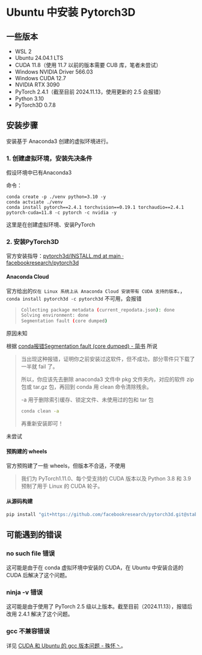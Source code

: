 # Ubuntu 中安装 Pytorch3D

## 一些版本

- WSL 2
- Ubuntu 24.04.1 LTS
- CUDA 11.8（使用 11.7 以前的版本需要 CUB 库，笔者未尝试）
- Windows NVIDIA Driver 566.03
- Windows CUDA 12.7
- NVIDIA RTX 3090
- PyTorch 2.4.1（截至目前 2024.11.13，使用更新的 2.5 会报错）
- Python 3.10
- PyTorch3D 0.7.8

## 安装步骤

安装基于 Anaconda3 创建的虚拟环境进行。

### 1. 创建虚拟环境，安装先决条件

假设环境中已有Anaconda3

命令：

```
conda create -p ./venv python=3.10 -y
conda actviate ./venv
conda install pytorch==2.4.1 torchvision==0.19.1 torchaudio==2.4.1  pytorch-cuda=11.8 -c pytorch -c nvidia -y
```

这里是在创建虚拟环境、安装PyTorch

### 2. 安装PyTorch3D

官方安装指导：[pytorch3d/INSTALL.md at main · facebookresearch/pytorch3d](https://github.com/facebookresearch/pytorch3d/blob/main/INSTALL.md)

#### Anaconda Cloud

官方给出的`仅在 Linux 系统上从 Anaconda Cloud 安装带有 CUDA 支持的版本。`，`conda install pytorch3d -c pytorch3d` 不可用，会报错

> ```bash
> Collecting package metadata (current_repodata.json): done
> Solving environment: done
> Segmentation fault (core dumped)
> ```

原因未知

根据 [conda报错Segmentation fault (core dumped) - 简书](https://www.jianshu.com/p/5e230ef8a14d) 所说

> 当出现这种报错，证明你之前安装过这软件，但不成功，部分零件只下载了一半就 fail 了。
>
> 所以，你应该先去删除 anaconda3 文件中 pkg 文件夹内，对应的软件 zip 包或 tar.gz 包，再回到 conda 用 clean 命令清除残余。
>
>  -a 用于删除索引缓存、锁定文件、未使用过的包和 tar 包
>
> ```bash
> conda clean -a 
> ```
>
> 再重新安装即可！

未尝试

#### 预购建的 wheels

官方预购建了一些 wheels，但版本不合适，不使用

> 我们为 PyTorch1.11.0、每个受支持的 CUDA 版本以及 Python 3.8 和 3.9 预制了用于 Linux 的 CUDA 轮子。

#### 从源码构建

```bash
pip install "git+https://github.com/facebookresearch/pytorch3d.git@stable"
```

## 可能遇到的错误

### no such file 错误

这可能是由于在 conda 虚拟环境中安装的 CUDA，在 Ubuntu 中安装合适的 CUDA 后解决了这个问题。

### ninja -v 错误

这可能是由于使用了 PyTorch 2.5 级以上版本。截至目前（2024.11.13），报错后改用 2.4.1 解决了这个问题。

### gcc 不兼容错误

详见 [CUDA 和 Ubuntu 的 gcc 版本问题 - 殊怀丶](http://blog.lvshuhuai.cn/#/article/50)。